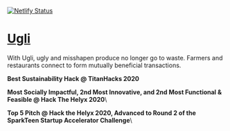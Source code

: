 [![Netlify Status](https://api.netlify.com/api/v1/badges/d58d5b2e-64fe-4678-80f4-1fcacf294c96/deploy-status)](https://app.netlify.com/sites/ugli/deploys)

# [Ugli](https://ugli.tech)
With Ugli, ugly and misshapen produce no longer go to waste. Farmers and restaurants connect to form mutually beneficial transactions.
  
**Best Sustainability Hack @ TitanHacks 2020**
  
**Most Socially Impactful, 2nd Most Innovative, and 2nd Most Functional & Feasible @ Hack The Helyx 2020**\
  
**Top 5 Pitch @ Hack the Helyx 2020, Advanced to Round 2 of the SparkTeen Startup Accelerator Challenge**\
  
